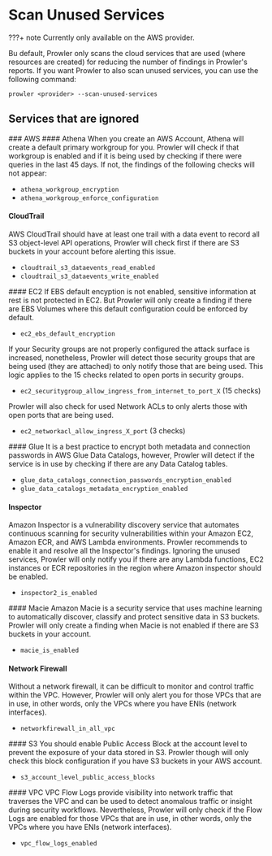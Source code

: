 # Scan Unused Services

???+ note
    Currently only available on the AWS provider.

Bu default, Prowler only scans the cloud services that are used (where resources are created) for reducing the number of findings in Prowler's reports. If you want Prowler to also scan unused services, you can use the following command:

```console
prowler <provider> --scan-unused-services
```

## Services that are ignored
### AWS
#### Athena
When you create an AWS Account, Athena will create a default primary workgroup for you.
Prowler will check if that workgroup is enabled and if it is being used by checking if there were queries in the last 45 days.
If not, the findings of the following checks will not appear:

  - `athena_workgroup_encryption`
  - `athena_workgroup_enforce_configuration`

#### CloudTrail
AWS CloudTrail should have at least one trail with a data event to record all S3 object-level API operations, Prowler will check first if there are S3 buckets in your account before alerting this issue.

  - `cloudtrail_s3_dataevents_read_enabled`
  - `cloudtrail_s3_dataevents_write_enabled`

#### EC2
If EBS default encyption is not enabled, sensitive information at rest is not protected in EC2. But Prowler will only create a finding if there are EBS Volumes where this default configuration could be enforced by default.

  - `ec2_ebs_default_encryption`

If your Security groups are not properly configured the attack surface is increased, nonetheless, Prowler will detect those security groups that are being used (they are attached) to only notify those that are being used. This logic applies to the 15 checks related to open ports in security groups.

  - `ec2_securitygroup_allow_ingress_from_internet_to_port_X` (15 checks)

Prowler will also check for used Network ACLs to only alerts those with open ports that are being used.

  - `ec2_networkacl_allow_ingress_X_port` (3 checks)


#### Glue
It is a best practice to encrypt both metadata and connection passwords in AWS Glue Data Catalogs, however, Prowler will detect if the service is in use by checking if there are any Data Catalog tables.

  - `glue_data_catalogs_connection_passwords_encryption_enabled`
  - `glue_data_catalogs_metadata_encryption_enabled`

#### Inspector
Amazon Inspector is a vulnerability discovery service that automates continuous scanning for security vulnerabilities within your Amazon EC2, Amazon ECR, and AWS Lambda environments. Prowler recommends to enable it and resolve all the Inspector's findings. Ignoring the unused services, Prowler will only notify you if there are any Lambda functions, EC2 instances or ECR repositories in the region where Amazon inspector should be enabled.

  - `inspector2_is_enabled`

#### Macie
Amazon Macie is a security service that uses machine learning to automatically discover, classify and protect sensitive data in S3 buckets. Prowler will only create a finding when Macie is not enabled if there are S3 buckets in your account.

  - `macie_is_enabled`

#### Network Firewall
Without a network firewall, it can be difficult to monitor and control traffic within the VPC. However, Prowler will only alert you for those VPCs that are in use, in other words, only the VPCs where you have ENIs (network interfaces).

  - `networkfirewall_in_all_vpc`

#### S3
You should enable Public Access Block at the account level to prevent the exposure of your data stored in S3. Prowler though will only check this block configuration if you have S3 buckets in your AWS account.

  - `s3_account_level_public_access_blocks`

#### VPC
VPC Flow Logs provide visibility into network traffic that traverses the VPC and can be used to detect anomalous traffic or insight during security workflows. Nevertheless, Prowler will only check if the Flow Logs are enabled for those VPCs that are in use, in other words, only the VPCs where you have ENIs (network interfaces).

  - `vpc_flow_logs_enabled`
